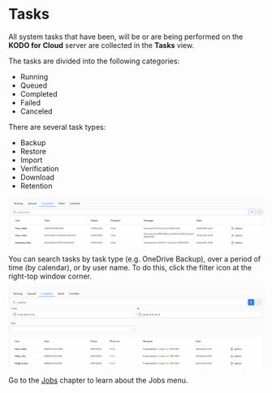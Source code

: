 # Tasks

All system tasks that have been, will be or are being performed on the **KODO for Cloud** server are collected in the **Tasks** view. 

The tasks are divided into the following categories:

* Running
* Queued
* Completed
* Failed
* Canceled

There are several task types:

* Backup
* Restore
* Import
* Verification
* Download
* Retention

![](../../../.gitbook/assets/kodo-cloud-administration-tasks01.png)

You can search tasks by task type \(e.g. OneDrive Backup\), over a period of time \(by calendar\), or by user name. To do this, click the filter icon at the right-top window corner.

![](../../../.gitbook/assets/kodo-cloud-administration-tasks02.png)

Go to the [Jobs](../../../administration/jobs/) chapter to learn about the Jobs menu.

